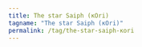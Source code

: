 ```yaml
---
title: The star Saiph (κOri)
tagname: "The star Saiph (κOri)"
permalink: /tag/the-star-saiph-κori
---
```


